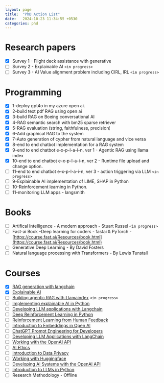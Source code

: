 ```yaml
---
layout: page
title:  "PhD Action List"
date:   2024-10-23 11:34:55 +0530
categories: phd
---
```

# Research papers

- [X] Survey 1 - Flight deck assistance with generative
- [ ] Survey 2 - Explainable AI `<in progress>`
- [ ] Survey 3 - AI Value alignment problem including CIRL, IRL `<in progress>`

# Programming

* [X] 1-deploy gpt4o in my azure open ai.
* [X] 2-build text pdf RAG using open ai
* [X] 3-build RAG on Boeing conversational AI
* [X] 4-RAG semantic search with bm25 sparse retriever
* [X] 5-RAG evaluation (string, faithfulness, precision)
* [X] 6-Add graphical RAG to the system
* [X] 7-Auto generation of cypher from natural language and vice versa
* [X] 8-end to end chatbot implementation for a RAG system
* [X] 9-end to end chatbot e-x-p-l-a-i-n, ver 1 - Agentic RAG using llama index
* [X] 10-end to end chatbot e-x-p-l-a-i-n, ver 2 - Runtime file upload and change option.
* [ ] 11-end to end chatbot e-x-p-l-a-i-n, ver 3 - action triggering via LLM `<in progress>`
* [ ] 9-Explainable AI implementation of LIME, SHAP in Python
* [ ] 10-Reinforcement learning in Python.
* [ ] 11-monitoring LLM apps - langsmith

# Books

* [ ] Artifical Intelligence - A modern approach - Stuart Russel `<in progress>`
* [ ] Fast-ai Book -Deep learning for coders - fastai & PyTorch -  [https://course.fast.ai/Resources/book.html](https://course.fast.ai/Resources/book.html)
* [ ] Generative Deep Learning - By David Fosters
* [ ] Natural language processing with Transformers - By Lewis Tunstall

# Courses

* [X] [RAG generation with langchain](https://app.datacamp.com/learn/courses/retrieval-augmented-generation-rag-with-langchain)
* [X] [Explainable AI](https://campus.datacamp.com/courses/explainable-artificial-intelligence-xai-concepts](https://campus.datacamp.com/courses/explainable-artificial-intelligence-xai-conccepts))
* [ ] [Building agentic RAG with Llamaindex](https://learn.deeplearning.ai/courses/building-agentic-rag-with-llamaindex/lesson/1/introduction) `<in progress>`
* [ ] [Implementing explainable AI in Python](https://app.datacamp.com/learn/courses/explainable-ai-in-python)
* [ ] [Developing LLM applications with Langchain](https://app.datacamp.com/learn/courses/developing-llm-applications-with-langchain)
* [ ] [Deep Reinforcement Learning in Python](https://app.datacamp.com/learn/courses/deep-reinforcement-learning-in-python)
* [ ] [Reinforcement Learning from Human Feedback](https://app.datacamp.com/learn/courses/reinforcement-learning-from-human-feedback-rlhf)
* [ ] [Introduction to Embeddings in Open AI](https://app.datacamp.com/learn/courses/introduction-to-embeddings-with-the-openai-api)
* [ ] [ChatGPT Prompt Engineering for Developers](https://app.datacamp.com/learn/courses/chatgpt-prompt-engineering-for-developers)
* [ ] [Developing LLM Applications with LangChain](https://app.datacamp.com/learn/courses/developing-llm-applications-with-langchain)
* [ ] [Working with the OpenAI API](https://app.datacamp.com/learn/courses/working-with-the-openai-api)
* [ ] [AI Ethics](https://app.datacamp.com/learn/courses/ai-ethics)
* [ ] [Introduction to Data Privacy](https://app.datacamp.com/learn/courses/introduction-to-data-privacy)
* [ ] [Working with Huggingface](https://app.datacamp.com/learn/courses/working-with-hugging-face)
* [ ] [Developing AI Systems with the OpenAI API](https://app.datacamp.com/learn/courses/developing-ai-systems-with-the-openai-api)
* [ ] [Introduction to LLMs in Python](https://app.datacamp.com/learn/courses/introduction-to-llms-in-python)
* [ ] Research Methodology - Offline
